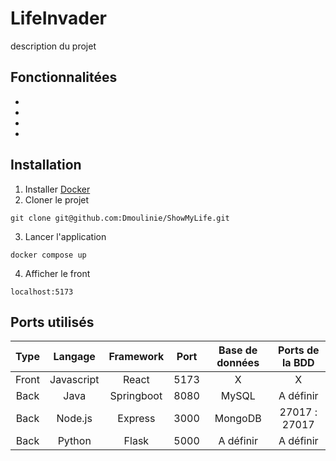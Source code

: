# LifeInvader

description du projet

## Fonctionnalitées

- 
- 
- 
- 


## Installation

1. Installer [Docker](https://github.com/ldesfontaine/Documentation/blob/main/Systeme/Docker_Install.md)
2. Cloner le projet
```
git clone git@github.com:Dmoulinie/ShowMyLife.git
```
3. Lancer l'application
```
docker compose up
```

4. Afficher le front
```
localhost:5173
```

## Ports utilisés   

|  Type |   Langage   |  Framework  |    Port     | Base de données | Ports de la BDD |
| :---: | :---------: | :---------: |:----------: | :-------------: | :-------------: |
| Front |  Javascript |    React    |    5173     |        X        |        X        |
| Back  |     Java    |  Springboot |    8080     |      MySQL      |    A définir    |
| Back  |    Node.js  |   Express   |    3000     |     MongoDB     |  27017 : 27017  |
| Back  |    Python   |    Flask    |    5000     |    A définir    |    A définir    |